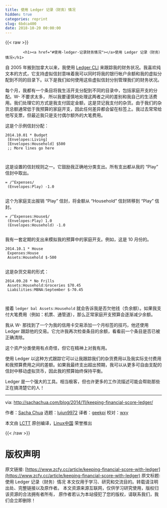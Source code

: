 ```yaml
---
title: 使用 Ledger 记录（财务）情况
hidden: true
categories: reprint
slug: 6bdca400
date: 2018-10-20 00:00:00
---
```


{{< raw >}}

            <h1><a href="#使用-ledger-记录财务情况"></a>使用 Ledger 记录（财务）情况</h1>
<p>自 2005 年搬到加拿大以来，我使用 <a href="http://www.ledger-cli.org/">Ledger CLI</a> 来跟踪我的财务状况。我喜欢纯文本的方式，它支持虚拟信封意味着我可以同时将我的银行帐户余额和我的虚拟分配到不同的目录下。以下是我们如何使用这些虚拟信封分别管理我们的财务状况。</p>
<p>每个月，我都有一个条目将我生活开支分配到不同的目录中，包括家庭开支的分配。W- 不要求太多， 所以我要谨慎地处理这两者之间的差别和我自己的生活费用。我们处理它的方式是我支付固定金额，这是贷记我支付的杂货。由于我们的杂货总额通常低于我预算的家庭开支，因此任何差异都会留在标签上。我过去常常给他写支票，但最近我只是支付偶尔额外的大笔费用。</p>
<p>这是个示例信封分配：</p>
<pre><code class="hljs mipsasm"><span class="hljs-number">2014</span>.<span class="hljs-number">10</span>.<span class="hljs-number">01</span> * <span class="hljs-keyword">Budget
</span> [Envelopes:Living]
 [Envelopes:Household] $<span class="hljs-number">500</span>
 <span class="hljs-comment">;; More lines go here</span>

</code></pre><p>这是设置的信封规则之一。它鼓励我正确地分类支出。所有支出都从我的 “Play” 信封中取出。</p>
<pre><code class="hljs asciidoc"><span class="hljs-section">= /^Expenses/</span>
<span class="hljs-code"> (Envelopes:Play) -1.0</span>

</code></pre><p>这个为家庭支出报销 “Play” 信封，将金额从 “Household” 信封转移到 “Play” 信封。</p>
<pre><code class="hljs asciidoc"><span class="hljs-section">= /^Expenses:House$/</span>
<span class="hljs-code"> (Envelopes:Play) 1.0</span>
<span class="hljs-code"> (Envelopes:Household) -1.0</span>

</code></pre><p>我有一套定期的支出来模拟我的预算中的家庭开支。例如，这是 10 月份的。</p>
<pre><code class="hljs dts"><span class="hljs-number">2014.10</span><span class="hljs-number">.1</span> * House
<span class="hljs-symbol"> Expenses:</span>House
<span class="hljs-symbol"> Assets:</span>Household $<span class="hljs-number">-500</span>

</code></pre><p>这是杂货交易的形式：</p>
<pre><code class="hljs yaml"><span class="hljs-number">2014.09</span><span class="hljs-number">.28</span> <span class="hljs-string">*</span> <span class="hljs-literal">No</span> <span class="hljs-string">Frills</span>
<span class="hljs-attr"> Assets:</span><span class="hljs-attr">Household:Groceries</span> <span class="hljs-string">$70.45</span>
<span class="hljs-attr"> Liabilities:</span><span class="hljs-attr">MBNA:September</span> <span class="hljs-string">$-70.45</span>


</code></pre><p>接着 <code>ledger bal Assets:Household</code> 就会告诉我是否欠他钱（负余额）。如果我支付大笔费用（例如：机票、通管道），那么正常家庭开支预算会逐渐减少余额。</p>
<p>我从 W- 那找到了一个为我的信用卡交易添加一个月标签的技巧，他还使用 Ledger 跟踪他的交易。它允许我再次检查条目的余额，看看前一个条目是否已被正确清除。</p>
<p>这个资产分类使用有点奇怪，但它在精神上对我有用。</p>
<p>使用 Ledger 以这种方式跟踪它可以让我跟踪我们的杂货费用以及我实际支付费用和我预算费用之间的差额。如果我最终支出超出预期，我可以从更多可自由支配的信封中移动虚拟货币，因此我的预算始终保持平衡。</p>
<p>Ledger 是一个强大的工具。相当极客，但也许更多的工作流描述可能会帮助那些正在搞清楚它的人！</p>
<hr>
<p>via: <a href="http://sachachua.com/blog/2014/11/keeping-financial-score-ledger/">http://sachachua.com/blog/2014/11/keeping-financial-score-ledger/</a></p>
<p>作者：<a href="http://sachachua.com">Sacha Chua</a> 选题：<a href="https://github.com/lujun9972">lujun9972</a> 译者：<a href="https://github.com/geekpi">geekpi</a> 校对：<a href="https://github.com/wxy">wxy</a></p>
<p>本文由 <a href="https://github.com/LCTT/TranslateProject">LCTT</a> 原创编译，<a href="https://linux.cn/">Linux中国</a> 荣誉推出</p>

          
{{< /raw >}}

# 版权声明
原文链接: [https://www.zcfy.cc/article/keeping-financial-score-with-ledger](https://www.zcfy.cc/article/keeping-financial-score-with-ledger)
原文标题: 使用 Ledger 记录（财务）情况
本文仅用于学习、研究和交流目的。转载请注明出处、完整链接以及原作者。
本文资源来源互联网，仅供学习研究使用，版权归该资源的合法拥有者所有，
原作者若认为本站侵犯了您的版权，请联系我们，我们会立即删除！

